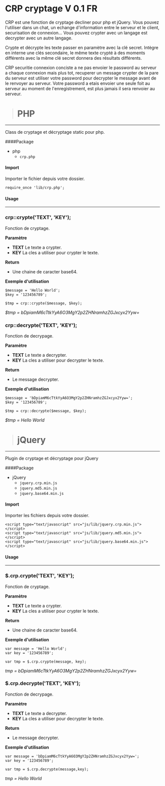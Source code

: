 # CRP cryptage V 0.1 FR

CRP est une fonction de cryptage decliner pour php et jQuery. Vous pouvez l'utiliser dans un chat, un echange d'information entre le serveur et le client, securisation de connexion… Vous pouvez crypter avec un langage est decrypter avec un autre langage.

Crypte et décrypte les texte passer en paramètre avec la clé secret. Intègre en interne une clés secondaire, le même texte crypté à des moments différents avec la même clé secret donnera des résultats différents.

CRP securitie connexion conciste a ne pas envoier le password au serveur a chaque connexion mais plus tot, recuperer un message crypter de la pare du serveur est utiliser votre password pour decrypter le message avant de le renvoyer au serveur. Votre password a etais envoier une seule foit au serveur au moment de l'enregistrement, est plus jamais il sera renvoier au serveur.

># PHP
***
Class de cryptage et décryptage static pour php.

####Package
* php
	* `crp.php`

#### Import
Importer le fichier depuis votre dossier.

	require_once 'lib/crp.php';

#### Usage
***
### crp::crypte('TEXT', 'KEY');
Fonction de cryptage.

**Paramètre**

* **TEXT** Le texte a crypter.
* **KEY** La cles a utiliser pour crypter le texte.

**Return**

* Une chaine de caracter base64.

**Exemple d'utilisation**

	$message = 'Hello World';
	$key = '123456789';
	
	$tmp = crp::crypte($message, $key);
*$tmp = bDpiamM6cTtkYyA6O3MgY2p2ZHNramhzZGJxcyx2Yyw=*

### crp::decrypte('TEXT', 'KEY');
Fonction de decrypage.

**Paramètre**

* **TEXT** Le texte a decrypter.
* **KEY** La cles a utiliser pour decrypter le texte.

**Return**

* Le message decrypter.

**Exemple d'utilisation**

	$message = 'bDpiamM6cTtkYyA6O3MgY2p2ZHNramhzZGJxcyx2Yyw=';
	$key = '123456789';
	
	$tmp = crp::decrypte($message, $key);
*$tmp = Hello World*

># jQuery
***
Plugin de cryptage et décryptage pour jQuery

####Package
* jQuery
	* `jquery.crp.min.js`
	* `jquery.md5.min.js`
	* `jquery.base64.min.js`

#### Import
Importer les fichiers depuis votre dossier.

	<script type="text/javascript" src="js/lib/jquery.crp.min.js"></script>
	<script type="text/javascript" src="js/lib/jquery.md5.min.js"></script>
	<script type="text/javascript" src="js/lib/jquery.base64.min.js"></script>

#### Usage
***
### $.crp.crypte('TEXT', 'KEY');
Fonction de cryptage.

**Paramètre**

* **TEXT** Le texte a crypter.
* **KEY** La cles a utiliser pour crypter le texte.

**Return**

* Une chaine de caracter base64.

**Exemple d'utilisation**

	var message = 'Hello World';
	var key = '123456789';
	
	var tmp = $.crp.crypte(message, key);
*tmp = bDpiamM6cTtkYyA6O3MgY2p2ZHNramhzZGJxcyx2Yyw=*

### $.crp.decrypte('TEXT', 'KEY');
Fonction de decrypage.

**Paramètre**

* **TEXT** Le texte a decrypter.
* **KEY** La cles a utiliser pour decrypter le texte.

**Return**

* Le message decrypter.

**Exemple d'utilisation**

	var message = 'bDpiamM6cTtkYyA6O3MgY2p2ZHNramhzZGJxcyx2Yyw=';
	var key = '123456789';
	
	var tmp = $.crp.decrypte(message,key);
*tmp = Hello World*